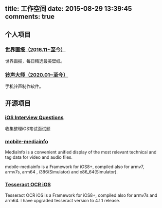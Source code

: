 title: 工作空间
date: 2015-08-29 13:39:45
comments: true
---

## 个人项目

### [世界画报（2016.11~至今）](./worldpicture)
世界画报，每日精选最美壁纸。

### [铃声大师（2020.01~至今）](./ringtonemaster)
手机铃声制作软件。

## 开源项目

### [iOS Interview Questions](https://github.com/chaoskyx/iOS-Interview-Questions)

收集整理iOS笔试面试题

### [mobile-mediainfo](https://github.com/chaoskyx/mobile-mediainfo)

MediaInfo is a convenient unified display of the most relevant technical and tag data for video and audio files.

mobile-mediainfo is a Framework for iOS8+, compiled also for armv7, armv7s, arm64 , i386(Simulator) and x86_64(Simulator).

### [Tesseract OCR iOS](https://github.com/chaoskyx/Tesseract-OCR-iOS)
Tesseract OCR iOS is a Framework for iOS8+, compiled also for armv7s and arm64. I have upgraded tesseract version to 4.1.1 release.
